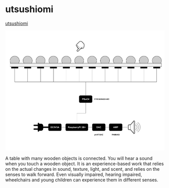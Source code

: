 # utsushiomi

<a href ="https://mathrax.com/contents/page10523">utsushiomi</a>

<img src="./system.png"></img>

A table with many wooden objects is connected. You will hear a sound when you touch a wooden object. It is an experience-based work that relies on the actual changes in sound, texture, light, and scent, and relies on the senses to walk forward. Even visually impaired, hearing impaired, wheelchairs and young children can experience them in different senses.
